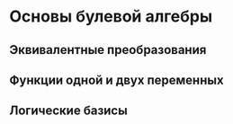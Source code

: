# Основы булевой алгебры

## Эквивалентные преобразования

## Функции одной и двух переменных

## Логические базисы